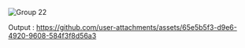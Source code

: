 ![Group 22](https://github.com/user-attachments/assets/60847ded-0342-4521-8eb1-33bd98bc4d86)


Output :
https://github.com/user-attachments/assets/65e5b5f3-d9e6-4920-9608-584f3f8d56a3
